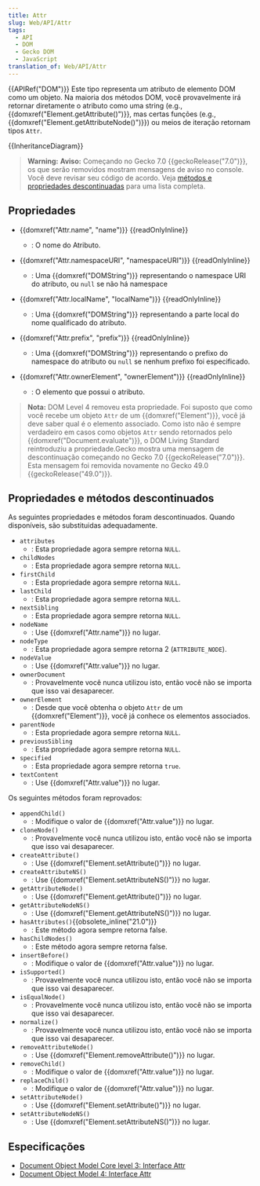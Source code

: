 ```yaml
---
title: Attr
slug: Web/API/Attr
tags:
  - API
  - DOM
  - Gecko DOM
  - JavaScript
translation_of: Web/API/Attr
---
```

{{APIRef("DOM")}}
Este tipo representa um atributo de elemento DOM como um objeto. Na maioria dos métodos DOM, você provavelmente irá retornar diretamente o atributo como uma string (e.g., {{domxref("Element.getAttribute()")}}, mas certas funções (e.g., {{domxref("Element.getAttributeNode()")}}) ou meios de iteração retornam tipos `Attr`.

{{InheritanceDiagram}}

> **Warning:** **Aviso:** Começando no Gecko 7.0 {{geckoRelease("7.0")}}, os que serão removidos mostram mensagens de aviso no console. Você deve revisar seu código de acordo. Veja [métodos e propriedades descontinuadas](/pt-BR/docs/Web/API/Attr$edit#Deprecated_properties_and_methods) para uma lista completa.

## Propriedades

- {{domxref("Attr.name", "name")}} {{readOnlyInline}}

  - : O nome do Atributo.

- {{domxref("Attr.namespaceURI", "namespaceURI")}} {{readOnlyInline}}
  - : Uma {{domxref("DOMString")}} representando o namespace URI do atributo, ou `null` se não há namespace
- {{domxref("Attr.localName", "localName")}} {{readOnlyInline}}
  - : Uma {{domxref("DOMString")}} representando a parte local do nome qualificado do atributo.
- {{domxref("Attr.prefix", "prefix")}} {{readOnlyInline}}
  - : Uma {{domxref("DOMString")}} representando o prefixo do namespace do atributo ou `null` se nenhum prefixo foi especificado.
- {{domxref("Attr.ownerElement", "ownerElement")}} {{readOnlyInline}}
  - : O elemento que possui o atributo.

> **Nota:** DOM Level 4 removeu esta propriedade. Foi suposto que como você recebe um objeto `Attr` de um {{domxref("Element")}}, você já deve saber qual é o elemento associado.
> Como isto não é sempre verdadeiro em casos como objetos `Attr` sendo retornados pelo {{domxref("Document.evaluate")}}, o DOM Living Standard reintroduziu a propriedade.Gecko mostra uma mensagem de descontinuação começando no Gecko 7.0 {{geckoRelease("7.0")}}. Esta mensagem foi removida novamente no Gecko 49.0 {{geckoRelease("49.0")}}.

## Propriedades e métodos descontinuados

As seguintes propriedades e métodos foram descontinuados. Quando disponíveis, são substituidas adequadamente.

- `attributes`
  - : Esta propriedade agora sempre retorna `NULL`.
- `childNodes`
  - : Esta propriedade agora sempre retorna `NULL`.
- `firstChild`
  - : Esta propriedade agora sempre retorna `NULL`.
- `lastChild`
  - : Esta propriedade agora sempre retorna `NULL`.
- `nextSibling`
  - : Esta propriedade agora sempre retorna `NULL`.
- `nodeName`
  - : Use {{domxref("Attr.name")}} no lugar.
- `nodeType`
  - : Esta propriedade agora sempre retorna 2 (`ATTRIBUTE_NODE`).
- `nodeValue`
  - : Use {{domxref("Attr.value")}} no lugar.
- `ownerDocument`
  - : Provavelmente você nunca utilizou isto, então você não se importa que isso vai desaparecer.
- `ownerElement`
  - : Desde que você obtenha o objeto `Attr` de um {{domxref("Element")}}, você já conhece os elementos associados.
- `parentNode`
  - : Esta propriedade agora sempre retorna `NULL`.
- `previousSibling`
  - : Esta propriedade agora sempre retorna `NULL`.
- `specified`
  - : Esta propriedade agora sempre retorna `true`.
- `textContent`
  - : Use {{domxref("Attr.value")}} no lugar.

Os seguintes métodos foram reprovados:

- `appendChild()`
  - : Modifique o valor de {{domxref("Attr.value")}} no lugar.
- `cloneNode()`
  - : Provavelmente você nunca utilizou isto, então você não se importa que isso vai desaparecer.
- `createAttribute()`
  - : Use {{domxref("Element.setAttribute()")}} no lugar.
- `createAttributeNS()`
  - : Use {{domxref("Element.setAttributeNS()")}} no lugar.
- `getAttributeNode()`
  - : Use {{domxref("Element.getAttribute()")}} no lugar.
- `getAttributeNodeNS()`
  - : Use {{domxref("Element.getAttributeNS()")}} no lugar.
- `hasAttributes()`{{obsolete_inline("21.0")}}
  - : Este método agora sempre retorna false.
- `hasChildNodes()`
  - : Este método agora sempre retorna false.
- `insertBefore()`
  - : Modifique o valor de {{domxref("Attr.value")}} no lugar.
- `isSupported()`
  - : Provavelmente você nunca utilizou isto, então você não se importa que isso vai desaparecer.
- `isEqualNode()`
  - : Provavelmente você nunca utilizou isto, então você não se importa que isso vai desaparecer.
- `normalize()`
  - : Provavelmente você nunca utilizou isto, então você não se importa que isso vai desaparecer.
- `removeAttributeNode()`
  - : Use {{domxref("Element.removeAttribute()")}} no lugar.
- `removeChild()`
  - : Modifique o valor de {{domxref("Attr.value")}} no lugar.
- `replaceChild()`
  - : Modifique o valor de {{domxref("Attr.value")}} no lugar.
- `setAttributeNode()`
  - : Use {{domxref("Element.setAttribute()")}} no lugar.
- `setAttributeNodeNS()`
  - : Use {{domxref("Element.setAttributeNS()")}} no lugar.

## Especificações

- [Document Object Model Core level 3: Interface Attr](http://www.w3.org/TR/DOM-Level-3-Core/core.html#ID-637646024)
- [Document Object Model 4: Interface Attr](http://www.w3.org/TR/dom/#interface-attr)
